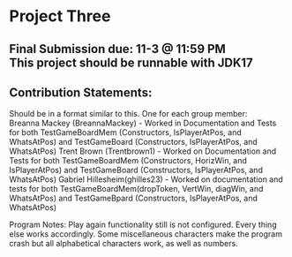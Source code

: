 # Project Three
Final Submission due: 11-3 @ 11:59 PM \
This project should be runnable with JDK17
--------------------------------------------------------
## Contribution Statements:

Should be in a format similar to this. One for each group member:\
Breanna Mackey (BreannaMackey) - Worked in Documentation and Tests for both TestGameBoardMem (Constructors, IsPlayerAtPos, and WhatsAtPos) and TestGameBoard (Constructors, IsPlayerAtPos, and WhatsAtPos)
Trent Brown (Trentbrown1) - Worked on Documentation and Tests for both TestGameBoardMem (Constructors, HorizWin, and IsPlayerAtPos) and TestGameBoard (Constructors, IsPlayerAtPos, and WhatsAtPos)
Gabriel Hillesheim(ghilles23) - Worked on documentation and tests for both TestGameBoardMem(dropToken, VertWin, diagWin, and WhatsAtPos) and TestGameBpard (Constructors, IsPlayerAtPos, and WhatsAtPos)


Program Notes: Play again functionality still is not configured. Every thing else works accordingly. Some miscellaneous characters make the program crash but all alphabetical characters work, as well as numbers.
